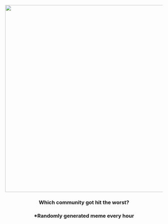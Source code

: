 <p align="center">
        <img src="https://i.redd.it/1qrt9v40h6w91.jpg" width="600" height="600">
        </p>
        <h3 align="center">Which community got hit the worst?</h3>
        <h3 align="center">*Randomly generated meme every hour</h3>
    
